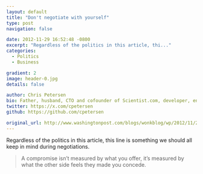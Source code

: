 ```yaml
---
layout: default
title: "Don't negotiate with yourself"
type: post
navigation: false

date: 2012-11-29 16:52:48 -0800
excerpt: "Regardless of the politics in this article, thi..."
categories:
  - Politics
  - Business

gradient: 2
image: header-0.jpg
details: false

author: Chris Petersen
bio: Father, husband, CTO and cofounder of Scientist.com, developer, entrepreneur and technologist.
twitter: https://x.com/cpetersen
github: https://github.com/cpetersen

original_url: http://www.washingtonpost.com/blogs/wonkblog/wp/2012/11/29/obama-to-gop-i-wont-negotiate-with-myself/
---
```



Regardless of the politics in this article, this line is something we should all keep in mind during negotiations.

 > A compromise isn’t measured by what you offer, it’s measured by what the other side feels they made you concede.

